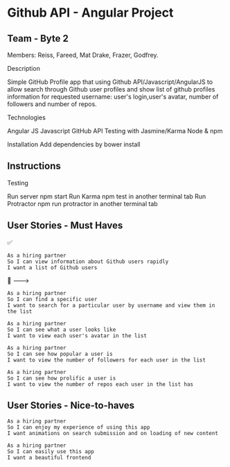 Github API - Angular Project
===================

Team - Byte 2
-------

Members: Reiss, Fareed, Mat Drake, Frazer, Godfrey.


Description

Simple GitHub Profile app that using Github API/Javascript/AngularJS to allow search through Github user profiles and show list of github profiles information for requested username: user's login,user's avatar, number of followers and number of repos.




Technologies

Angular JS
Javascript
GitHub API
Testing with Jasmine/Karma
Node & npm


Installation
Add dependencies by bower install

Instructions
-------

Testing

Run server npm start
Run Karma npm test in another terminal tab
Run Protractor npm run protractor in another terminal tab

User Stories - Must Haves
-------

:white_check_mark:
```
As a hiring partner
So I can view information about Github users rapidly
I want a list of Github users
```

:construction: --->
```
As a hiring partner
So I can find a specific user
I want to search for a particular user by username and view them in the list
```
```
As a hiring partner
So I can see what a user looks like
I want to view each user's avatar in the list
```
```
As a hiring partner
So I can see how popular a user is
I want to view the number of followers for each user in the list
```
```
As a hiring partner
So I can see how prolific a user is
I want to view the number of repos each user in the list has
```


User Stories - Nice-to-haves
-------

```
As a hiring partner
So I can enjoy my experience of using this app
I want animations on search submission and on loading of new content
```
```
As a hiring partner
So I can easily use this app
I want a beautiful frontend
```
